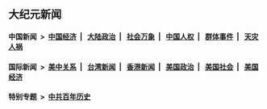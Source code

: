 ## 大纪元新闻

#### 中国新闻 &nbsp;>&nbsp; [中国经济](indexes/ncid283/README.md?12091245) &nbsp;| &nbsp; [大陆政治](indexes/ncid277/README.md?12091245) &nbsp;| &nbsp; [社会万象](indexes/ncid282/README.md?12091245) &nbsp;| &nbsp; [中国人权](indexes/ncid278/README.md?12091245) &nbsp;| &nbsp; [群体事件](indexes/ncid279/README.md?12091245) &nbsp;| &nbsp; [天灾人祸](indexes/ncid280/README.md?12091245)

#### 国际新闻 &nbsp;>&nbsp; [美中关系](indexes/nf1412576/README.md?12091245) &nbsp;| &nbsp; [台湾新闻](indexes/ncid1349361/README.md?12091245) &nbsp;| &nbsp; [香港新闻](indexes/ncid1349362/README.md?12091245) &nbsp;| &nbsp; [美国政治](indexes/ncid1078159/README.md?12091245) &nbsp;| &nbsp; [美国社会](indexes/ncid1078160/README.md?12091245) &nbsp;| &nbsp; [美国经济](indexes/ncid1078158/README.md?12091245)

#### 特别专题 &nbsp;>&nbsp; [中共百年历史](https://github.com/epoch-news/epoch-special/blob/master/README.md?12091245)  
